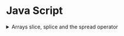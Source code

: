# Java Script

<details><summary>Arrays slice, splice and the spread operator</summary>

- Immutable slice and spread operator.

    ```javascript
    > let a = [1, 2, 3, 4, 5]
    > a
    (5) [1, 2, 3, 4, 5]
    > [...a.slice(0,3), 4.5, a[a.length-1]]
    (5) [1, 2, 3, 4.5, 5]
    > a
    (5) [1, 2, 3, 4, 5]
    ```

- Mutable splice
  - a.splice(a.length-1, 0, 4.5) is the same as:
  - same as a.splice(-1, 0, 4.5)
  - Insert 4.5 one before the last element in the array:

    ```javascript
    > a
    (5) [1, 2, 3, 4, 5]
    > a.splice(a.length-1, 0, 4.5)
    []
    > a
    (6) [1, 2, 3, 4, 4.5, 5]
    ```
    
- [Equality comparisons and sameness](https://developer.mozilla.org/en-US/docs/Web/JavaScript/Equality_comparisons_and_sameness)

</details>
